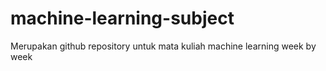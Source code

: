 ﻿# machine-learning-subject

Merupakan github repository untuk mata kuliah machine learning week by week


